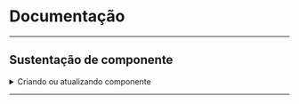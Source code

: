 # Documentação

___

## Sustentação de componente
<details>
  <summary>Criando ou atualizando componente</summary>

### Como criar um pacote de pip install

### 1. Criar conta no https://pypi.org/

### 2. Gerar Token (Account settings)

### 3. Pip install poetry

### 4. Gerar um novo projeto
    - Abra o terminal dentro do diretorio relacionado
    - Utilizar comando `poetry new nome_projeto`
    - Acesse a pasta do projeto criado (usando cd)
    - registre o token gerado no projeto com o comando `poetry config pypi-token.pypi token_gerado`
    - Alterando informações no arquivo `pyproject.toml`
        -- Adicione o nome, descrição, autor(ficara visivel no Pypi) e informações que desejar
        -- Adicione as dependencias usando no terminal `poetry add nome_pacote` ou adicione dentro de `pyproject.toml` abaixo da linha tool.poetry.dependencies
        -- Altere a versão caso seja uma atualização
    - No arquivo _init_.py altere a versão caso seja uma atualização
    - Na pasta do projeto: Adicione os arquivos necessários
    - No terminal: digite `poetry build` para compilar e gerar o diretorio dist com os arquivos zipados
    - No terminal: digite `poetry publish` e o pacote será criado ou atualizado
  Obs: É importante alterar a versão no `pyproject.toml` sempre que for alterar o projeto
</details>

___
